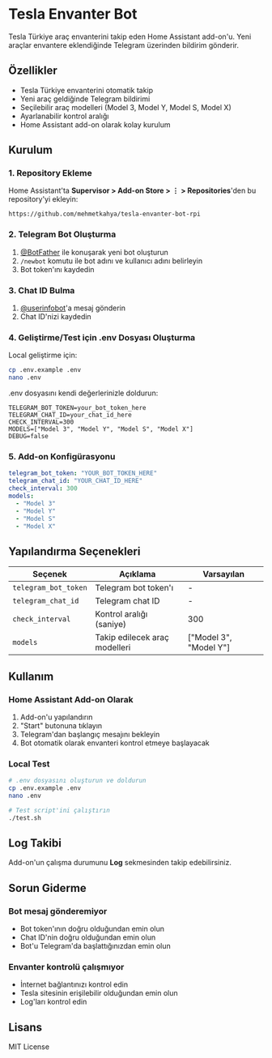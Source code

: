 # Tesla Envanter Bot

Tesla Türkiye araç envanterini takip eden Home Assistant add-on'u. Yeni araçlar envantere eklendiğinde Telegram üzerinden bildirim gönderir.

## Özellikler

- Tesla Türkiye envanterini otomatik takip
- Yeni araç geldiğinde Telegram bildirimi
- Seçilebilir araç modelleri (Model 3, Model Y, Model S, Model X)
- Ayarlanabilir kontrol aralığı
- Home Assistant add-on olarak kolay kurulum

## Kurulum

### 1. Repository Ekleme

Home Assistant'ta **Supervisor > Add-on Store > ⋮ > Repositories**'den bu repository'yi ekleyin:

```
https://github.com/mehmetkahya/tesla-envanter-bot-rpi
```

### 2. Telegram Bot Oluşturma

1. [@BotFather](https://t.me/botfather) ile konuşarak yeni bot oluşturun
2. `/newbot` komutu ile bot adını ve kullanıcı adını belirleyin
3. Bot token'ını kaydedin

### 3. Chat ID Bulma

1. [@userinfobot](https://t.me/userinfobot)'a mesaj gönderin
2. Chat ID'nizi kaydedin

### 4. Geliştirme/Test için .env Dosyası Oluşturma

Local geliştirme için:

```bash
cp .env.example .env
nano .env
```

.env dosyasını kendi değerlerinizle doldurun:
```env
TELEGRAM_BOT_TOKEN=your_bot_token_here
TELEGRAM_CHAT_ID=your_chat_id_here
CHECK_INTERVAL=300
MODELS=["Model 3", "Model Y", "Model S", "Model X"]
DEBUG=false
```

### 5. Add-on Konfigürasyonu

```yaml
telegram_bot_token: "YOUR_BOT_TOKEN_HERE"
telegram_chat_id: "YOUR_CHAT_ID_HERE"
check_interval: 300
models:
  - "Model 3"
  - "Model Y"
  - "Model S" 
  - "Model X"
```

## Yapılandırma Seçenekleri

| Seçenek | Açıklama | Varsayılan |
|---------|----------|------------|
| `telegram_bot_token` | Telegram bot token'ı | - |
| `telegram_chat_id` | Telegram chat ID | - |
| `check_interval` | Kontrol aralığı (saniye) | 300 |
| `models` | Takip edilecek araç modelleri | ["Model 3", "Model Y"] |

## Kullanım

### Home Assistant Add-on Olarak

1. Add-on'u yapılandırın
2. "Start" butonuna tıklayın
3. Telegram'dan başlangıç mesajını bekleyin
4. Bot otomatik olarak envanteri kontrol etmeye başlayacak

### Local Test

```bash
# .env dosyasını oluşturun ve doldurun
cp .env.example .env
nano .env

# Test script'ini çalıştırın
./test.sh
```

## Log Takibi

Add-on'un çalışma durumunu **Log** sekmesinden takip edebilirsiniz.

## Sorun Giderme

### Bot mesaj gönderemiyor
- Bot token'ının doğru olduğundan emin olun
- Chat ID'nin doğru olduğundan emin olun
- Bot'u Telegram'da başlattığınızdan emin olun

### Envanter kontrolü çalışmıyor
- İnternet bağlantınızı kontrol edin
- Tesla sitesinin erişilebilir olduğundan emin olun
- Log'ları kontrol edin

## Lisans

MIT License
